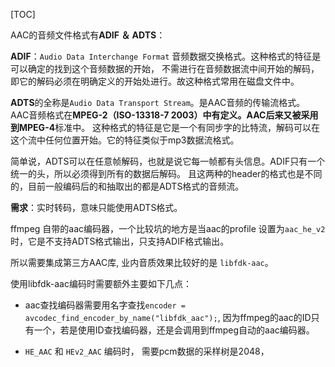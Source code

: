 [TOC]

AAC的音频文件格式有**ADIF ＆ ADTS**：

**ADIF**：`Audio Data Interchange Format` 音频数据交换格式。这种格式的特征是可以确定的找到这个音频数据的开始，
不需进行在音频数据流中间开始的解码，即它的解码必须在明确定义的开始处进行。故这种格式常用在磁盘文件中。

**ADTS**的全称是`Audio Data Transport Stream`。是AAC音频的传输流格式。
AAC音频格式在**MPEG-2（ISO-13318-7 2003）**中有定义。AAC后来又被采用到**MPEG-4**标准中。
这种格式的特征是它是一个有同步字的比特流，解码可以在这个流中任何位置开始。它的特征类似于mp3数据流格式。

简单说，ADTS可以在任意帧解码，也就是说它每一帧都有头信息。ADIF只有一个统一的头，所以必须得到所有的数据后解码。
且这两种的header的格式也是不同的，目前一般编码后的和抽取出的都是ADTS格式的音频流。

**需求**：实时转码，意味只能使用ADTS格式。

ffmpeg 自带的aac编码器，一个比较坑的地方是当aac的profile 设置为`aac_he_v2`时，它是不支持ADTS格式输出，只支持ADIF格式输出。

所以需要集成第三方AAC库, 业内音质效果比较好的是 `libfdk-aac`。

使用libfdk-aac编码时需要额外主要如下几点：

* aac查找编码器需要用名字查找`encoder = avcodec_find_encoder_by_name("libfdk_aac");`, 因为ffmpeg的aac的ID只有一个，若是使用ID查找编码器，还是会调用到ffmpeg自动的aac编码器。

* `HE_AAC` 和 `HEv2_AAC` 编码时， 需要pcm数据的采样树是2048，
